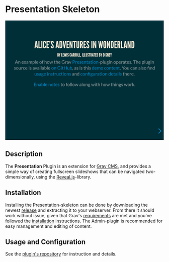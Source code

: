 # Presentation Skeleton

![Presentation](assets/readme.png)

## Description

The **Presentation** Plugin is an extension for [Grav CMS](http://github.com/getgrav/grav), and provides a simple way of creating fullscreen slideshows that can be navigated two-dimensionally, using the [Reveal.js](https://github.com/hakimel/reveal.js/)-library.

## Installation

Installing the Presentation-skeleton can be done by downloading the newest [release](https://github.com/OleVik/grav-skeleton-presentation/releases) and extracting it to your webserver. From there it should work without issue, given that Grav's [requirements](https://learn.getgrav.org/basics/requirements) are met and you've followed the [installation](https://learn.getgrav.org/basics/installation) instructions. The Admin-plugin is recommended for easy management and editing of content.

## Usage and Configuration

See the [plugin's repository](https://github.com/OleVik/grav-plugin-presentation/) for instruction and details.